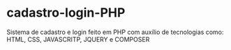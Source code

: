 # cadastro-login-PHP
Sistema de cadastro e login feito em PHP com auxílio de tecnologias como: HTML, CSS, JAVASCRITP, JQUERY e COMPOSER

